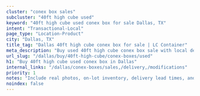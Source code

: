```yaml
---
cluster: "conex box sales"
subcluster: "40ft high cube used"
keyword: "40ft high cube used conex box for sale Dallas, TX"
intent: "Transactional-Local"
page_type: "Location-Product"
city: "Dallas, TX"
title_tag: "Dallas 40ft high cube conex box for sale | LC Container"
meta_description: "Buy used 40ft high cube conex box sale with local delivery in Dallas, TX. LC Container — local Since 2003. Request a fast quote today."
url_slug: "/dallas/buy/40ft-high-cube/conex-boxes/used"
h1: "Buy 40ft high cube used conex box in Dallas"
internal_links: "/dallas/conex-boxes/sales,/delivery,/modifications"
priority: 1
notes: "Include real photos, on-lot inventory, delivery lead times, and financing info."
noindex: false
---
```


<!-- TODO: Add unique city/inventory copy, images, and internal links here. -->
